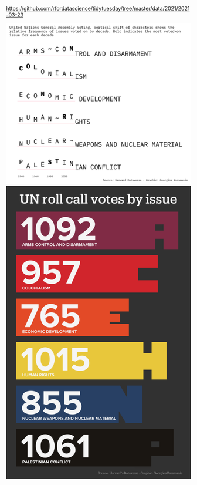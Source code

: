 https://github.com/rfordatascience/tidytuesday/tree/master/data/2021/2021-03-23

![](plots/unvotes.png)
![](plots/unvotes-bar.png)